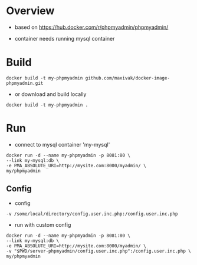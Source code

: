 # Overview

* based on https://hub.docker.com/r/phpmyadmin/phpmyadmin/


* container needs running mysql container



# Build

```
docker build -t my-phpmyadmin github.com/maxivak/docker-image-phpmyadmin.git
```

* or download and build locally
```
docker build -t my-phpmyadmin .
```


# Run

* connect to mysql container 'my-mysql'

```
docker run -d --name my-phpmyadmin -p 8081:80 \
--link my-mysql:db \
-e PMA_ABSOLUTE_URI=http://mysite.com:8000/myadmin/ \
my/phpmyadmin

```

## Config

* config
```
-v /some/local/directory/config.user.inc.php:/config.user.inc.php
```


* run with custom config
```
docker run -d --name my-phpmyadmin -p 8081:80 \
--link my-mysql:db \
-e PMA_ABSOLUTE_URI=http://mysite.com:8000/myadmin/ \
-v "$PWD/server-phpmyadmin/config.user.inc.php":/config.user.inc.php \
my/phpmyadmin

```